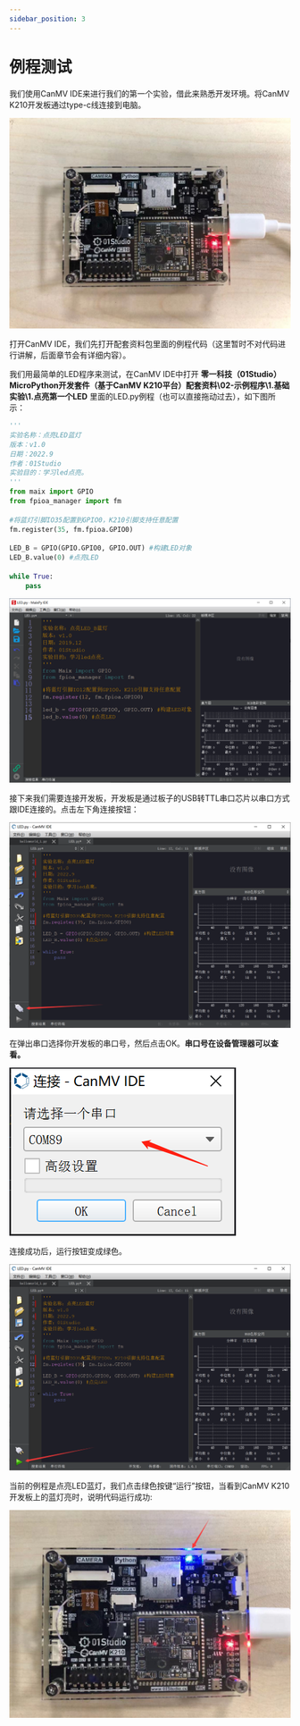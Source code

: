 ```yaml
---
sidebar_position: 3
---
```


# 例程测试

我们使用CanMV IDE来进行我们的第一个实验，借此来熟悉开发环境。将CanMV K210开发板通过type-c线连接到电脑。

![demo1](./img/demo/demo1.jpg)

打开CanMV IDE，我们先打开配套资料包里面的例程代码（这里暂时不对代码进行讲解，后面章节会有详细内容）。

我们用最简单的LED程序来测试，在CanMV IDE中打开 **零一科技（01Studio）MicroPython开发套件（基于CanMV K210平台）配套资料\02-示例程序\1.基础实验\1.点亮第一个LED** 里面的LED.py例程（也可以直接拖动过去），如下图所示：

```python
'''
实验名称：点亮LED蓝灯
版本：v1.0
日期：2022.9
作者：01Studio
实验目的：学习led点亮。
'''
from maix import GPIO
from fpioa_manager import fm

#将蓝灯引脚IO35配置到GPIO0，K210引脚支持任意配置
fm.register(35, fm.fpioa.GPIO0)

LED_B = GPIO(GPIO.GPIO0, GPIO.OUT) #构建LED对象
LED_B.value(0) #点亮LED

while True:
    pass

```

![demo2](./img/demo/demo2.png)

接下来我们需要连接开发板，开发板是通过板子的USB转TTL串口芯片以串口方式跟IDE连接的。点击左下角连接按钮：

![demo3](./img/demo/demo3.png)

在弹出串口选择你开发板的串口号，然后点击OK。**串口号在设备管理器可以查看。**

![demo4](./img/demo/demo4.png)

连接成功后，运行按钮变成绿色。

![demo5](./img/demo/demo5.png)

当前的例程是点亮LED蓝灯，我们点击绿色按键“运行”按钮，当看到CanMV K210开发板上的蓝灯亮时，说明代码运行成功:

![demo6](./img/demo/demo6.png)
